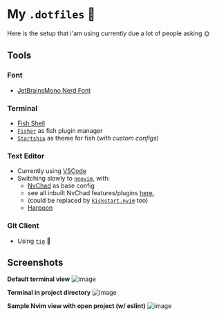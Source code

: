 # My `.dotfiles` 🫶
Here is the setup that i'am using currently due a lot of people asking 🌞

## Tools

### Font
- [JetBrainsMono Nerd Font](https://www.nerdfonts.com/font-downloads)

### Terminal
- [Fish Shell](https://fishshell.com/)
- [`Fisher`](https://github.com/jorgebucaran/fisher) as fish plugin manager
- [`Startship`](https://starship.rs/) as theme for fish (_with custom configs_)

### Text Editor
- Currently using [VSCode](https://code.visualstudio.com/)
- Switching slowly to [`neovim`](https://neovim.io/), with:
    - [NvChad](https://nvchad.com/) as base config
    - see all inbuilt NvChad features/plugins [here.](https://nvchad.com/docs/features)
    - (could be replaced by [`kickstart.nvim`](https://github.com/nvim-lua/kickstart.nvim) too)
     - [Harpoon](https://github.com/ThePrimeagen/harpoon)


### Git Client
- Using [`tig`](https://github.com/jonas/tig) 🫶

## Screenshots

**Default terminal view**
![image](https://github.com/AlanJhonatan/my-stack/assets/41169099/0de94fb4-a55a-4230-8207-76d1dba2d055)

**Terminal in project directory**
![image](https://github.com/AlanJhonatan/my-stack/assets/41169099/a4c525bc-39fd-4d5b-b45c-e9643853b8e2)

**Sample Nvim view with open project (w/ eslint)**
![image](https://github.com/AlanJhonatan/my-stack/assets/41169099/501ffdf1-9790-4076-874a-17fbf6f11ce2)
